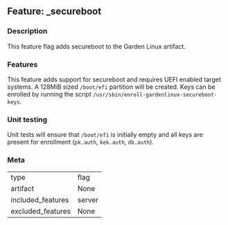## Feature: _secureboot
### Description
<website-feature>
This feature flag adds secureboot to the Garden Linux artifact.
</website-feature>

### Features
This feature adds support for secureboot and requires UEFI enabled target systems. A 128MiB sized `/boot/efi` partition will be created.
Keys can be enrolled by running the script `/usr/sbin/enroll-gardenlinux-secureboot-keys`.

### Unit testing
Unit tests will ensure that `/boot/efi` is initially empty and all keys are present for enrollment (`pk.auth`, `kek.auth`, `db.auth`).

### Meta
|||
|---|---|
|type|flag|
|artifact|None|
|included_features|server|
|excluded_features|None|

